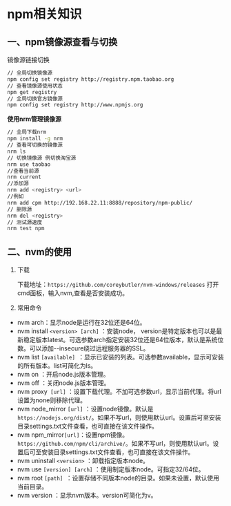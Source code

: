 # npm相关知识
## 一、npm镜像源查看与切换
镜像源链接切换
```bash
// 全局切换镜像源
npm config set registry http://registry.npm.taobao.org
// 查看镜像源使用状态
npm get registry
// 全局切换官方镜像源
npm config set registry http://www.npmjs.org
```
**使用nrm管理镜像源**
```bash
// 全局下载nrm
npm install -g nrm
// 查看可切换的镜像源
nrm ls
// 切换镜像源 例切换淘宝源
nrm use taobao
//查看当前源
nrm current
//添加源
nrm add <registry> <url>
//例如
nrm add cpm http://192.168.22.11:8888/repository/npm-public/
// 删除源
nrm del <registry>
// 测试源速度
nrm test npm
```
## 二、nvm的使用
1. 下载

    下载地址：`https://github.com/coreybutler/nvm-windows/releases`
打开cmd面板，输入nvm,查看是否安装成功。
2. 常用命令
- nvm arch：显示node是运行在32位还是64位。
- nvm install `<version> [arch]` ：安装node， version是特定版本也可以是最新稳定版本latest。可选参数arch指定安装32位还是64位版本，默认是系统位数。可以添加--insecure绕过远程服务器的SSL。
- nvm list `[available] `：显示已安装的列表。可选参数available，显示可安装的所有版本。list可简化为ls。
- nvm on ：开启node.js版本管理。
- nvm off ：关闭node.js版本管理。
- nvm proxy` [url]` ：设置下载代理。不加可选参数url，显示当前代理。将url设置为none则移除代理。
- nvm node_mirror `[url]` ：设置node镜像。默认是`https://nodejs.org/dist/`。如果不写url，则使用默认url。设置后可至安装目录settings.txt文件查看，也可直接在该文件操作。
- nvm npm_mirror` [url] `：设置npm镜像。`https://github.com/npm/cli/archive/`。如果不写url，则使用默认url。设置后可至安装目录settings.txt文件查看，也可直接在该文件操作。
- nvm uninstall `<version>` ：卸载指定版本node。
- nvm use `[version] [arch]` ：使用制定版本node。可指定32/64位。
- nvm root `[path] `：设置存储不同版本node的目录。如果未设置，默认使用当前目录。
- nvm version ：显示nvm版本。version可简化为v。